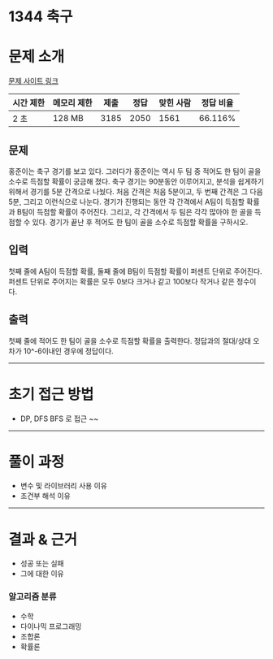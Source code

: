 # 1344 축구

# 문제 소개

[문제 사이트 링크](https://www.acmicpc.net/problem/1344)

| 시간 제한 | 메모리 제한 | 제출 | 정답 | 맞힌 사람 | 정답 비율 |
| --- | --- | --- | --- | --- | --- |
| 2 초 | 128 MB | 3185 | 2050 | 1561 | 66.116% |

## 문제

홍준이는 축구 경기를 보고 있다. 그러다가 홍준이는 역시 두 팀 중 적어도 한 팀이 골을 소수로 득점할 확률이 궁금해 졌다. 축구 경기는 90분동안 이루어지고, 분석을 쉽게하기 위해서 경기를 5분 간격으로 나눴다. 처음 간격은 처음 5분이고, 두 번째 간격은 그 다음 5분, 그리고 이런식으로 나눈다. 경기가 진행되는 동안 각 간격에서 A팀이 득점할 확률과 B팀이 득점할 확률이 주어진다. 그리고, 각 간격에서 두 팀은 각각 많아야 한 골을 득점할 수 있다. 경기가 끝난 후 적어도 한 팀이 골을 소수로 득점할 확률을 구하시오.

## 입력

첫째 줄에 A팀이 득점할 확률, 둘째 줄에 B팀이 득점할 확률이 퍼센트 단위로 주어진다. 퍼센트 단위로 주어지는 확률은 모두 0보다 크거나 같고 100보다 작거나 같은 정수이다.

## 출력

첫째 줄에 적어도 한 팀이 골을 소수로 득점할 확률을 출력한다. 정답과의 절대/상대 오차가 10^-6이내인 경우에 정답이다.

---

# 초기 접근 방법

- DP, DFS BFS 로 접근 ~~

---

# 풀이 과정

- 변수 및 라이브러리 사용 이유
- 조건부 해석 이유

---

# 결과 & 근거

- 성공 또는 실패
- 그에 대한 이유

### 알고리즘 분류

- 수학
- 다이나믹 프로그래밍
- 조합론
- 확률론